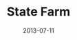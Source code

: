 ---
date: 2013-07-11
title: State Farm
categories: bronze
logo: New_State_Farm_Logo_small.jpg
www: http://www.statefarm.com
---